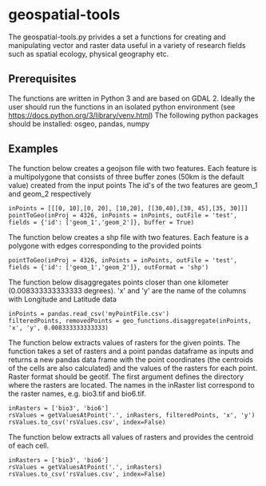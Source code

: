 # geospatial-tools

The geospatial-tools.py privides a set a functions for creating and manipulating vector and raster data useful in a variety of research fields such as spatial ecology, physical geography etc. 

## Prerequisites
The functions are written in Python 3 and are based on GDAL 2. Ideally the user should run the functions in an isolated python environment (see https://docs.python.org/3/library/venv.html) 
The following python packages should be installed:
osgeo, pandas, numpy


## Examples

The function below creates a geojson file with two features. Each feature is a multipolygone that consists of three buffer zones (50km is the default value) created from the input points
The id's of the two features are geom_1 and geom_2 respectively
```
inPoints = [[[0, 10],[0, 20], [10,20], [[30,40],[30, 45],[35, 30]]]
pointToGeo(inProj = 4326, inPoints = inPoints, outFile = 'test', fields = {'id': ['geom_1','geom_2']}, buffer = True)
```

The function below creates a shp file with two features. Each feature is a polygone with edges corresponding to the provided points
```
pointToGeo(inProj = 4326, inPoints = inPoints, outFile = 'test', fields = {'id': ['geom_1','geom_2']}, outFormat = 'shp')
```

The function below disaggregates points closer than one kilometer (0.008333333333333 degrees). 'x' and 'y' are the name of the columns with Longitude and Latitude data
```
inPoints = pandas.read_csv('myPointFile.csv')
filteredPoints, removedPoints = geo_functions.disaggregate(inPoints, 'x', 'y', 0.008333333333333)
```

The function below extracts values of rasters for the given points. The function takes a set of rasters and a point pandas dataframe as inputs and returns a new pandas data frame with the point coordinates
(the centroids of the cells are also calculated) and the values of the rasters for each point. Raster format should be geotif. The first argument defines the directory where the rasters are located. The names in the inRaster list correspond to the raster names, e.g. bio3.tif and bio6.tif.
```
inRasters = ['bio3', 'bio6']
rsValues = getValuesAtPoint('.', inRasters, filteredPoints, 'x', 'y')
rsValues.to_csv('rsValues.csv', index=False)
```

The function below extracts all values of rasters and provides the centroid of each cell.
```
inRasters = ['bio3', 'bio6']
rsValues = getValuesAtPoint('.', inRasters)
rsValues.to_csv('rsValues.csv', index=False)
```